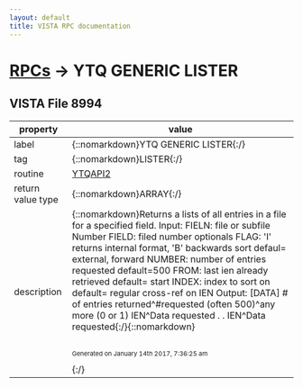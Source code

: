 ```yaml
---
layout: default
title: VISTA RPC documentation
---
```




# [RPCs](TableOfContent.md) &#8594; YTQ GENERIC LISTER 


 ## VISTA File 8994 


 property | value 
--- | --- 
 label | {::nomarkdown}YTQ GENERIC LISTER{:/}
 tag | {::nomarkdown}LISTER{:/}
 routine | [YTQAPI2](http://code.osehra.org/dox/Routine_YTQAPI2_source.html)
 return value type | {::nomarkdown}ARRAY{:/}
 description | {::nomarkdown}Returns a lists of all entries in a file for a specified field.  Input: FIELN: file or subfile Number       FIELD: filed number     optionals       FLAG: 'I' returns internal format, 'B' backwards sort              defaul= external, forward       NUMBER: number of entries requested default=500       FROM: last ien already retrieved  default= start       INDEX: index to sort on   default=  regular cross-ref on IEN Output: [DATA]        # of entries returned^#requested (often 500)^any more (0 or 1)        IEN^Data requested        .        .        IEN^Data requested{:/}{::nomarkdown} <br/><br/><p style="font-size: 11px">Generated on January 14th 2017, 7:36:25 am</p>{:/}